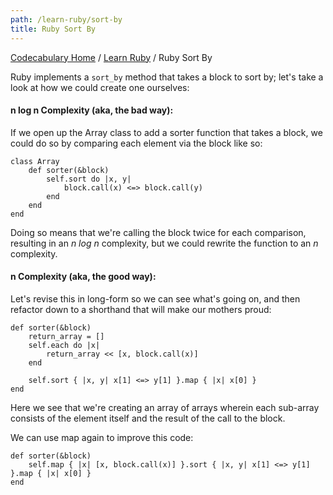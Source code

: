 ```yaml
---
path: /learn-ruby/sort-by
title: Ruby Sort By
---
```

[Codecabulary Home](/) / [Learn Ruby](/learn-ruby) / Ruby Sort By

<!-- ---title: Ruby Sort By -->

Ruby implements a `sort_by` method that takes a block to sort by; let's take a look at how we could create one ourselves:

#### n log n Complexity (aka, the bad way):

If we open up the Array class to add a sorter function that takes a block, we could do so by comparing each element via the block like so:

	class Array
		def sorter(&block)
			self.sort do |x, y|
				block.call(x) <=> block.call(y)
			end
		end
	end
	
Doing so means that we're calling the block twice for each comparison, resulting in an _n log n_ complexity, but we could rewrite the function to an _n_ complexity.

#### n Complexity (aka, the good way):

Let's revise this in long-form so we can see what's going on, and then refactor down to a shorthand that will make our mothers proud:

	def sorter(&block)
		return_array = []
		self.each do |x|
			return_array << [x, block.call(x)]
		end
			
		self.sort { |x, y| x[1] <=> y[1] }.map { |x| x[0] }
	end
	
Here we see that we're creating an array of arrays wherein each sub-array consists of the element itself and the result of the call to the block. 

We can use map again to improve this code:

	def sorter(&block)
		self.map { |x| [x, block.call(x)] }.sort { |x, y| x[1] <=> y[1] }.map { |x| x[0] }
	end
